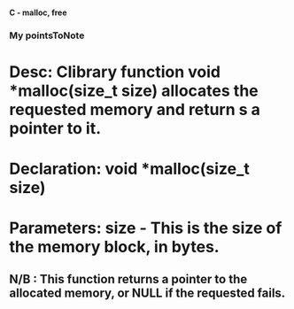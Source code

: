  #### C - malloc, free
 ### My pointsToNote
# Desc: Clibrary function void *malloc(size_t size) allocates the requested memory and return s a pointer to it.
# Declaration:  void *malloc(size_t size)
# Parameters: size - This is the size of the memory block, in bytes.
## N/B : This function returns a pointer to the allocated memory, or NULL if the requested fails.
